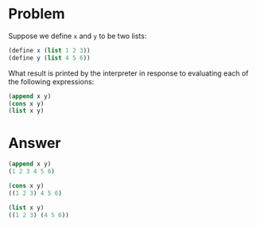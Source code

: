 # Problem

Suppose we define `x` and `y` to be two lists:

```scheme
(define x (list 1 2 3))
(define y (list 4 5 6))
```

What result is printed by the interpreter in response to evaluating each of the following expressions:

```scheme
(append x y)
(cons x y)
(list x y)
```

# Answer

```scheme
(append x y)
(1 2 3 4 5 6)
```

```scheme
(cons x y)
((1 2 3) 4 5 6)
```

```scheme
(list x y)
((1 2 3) (4 5 6))
```

